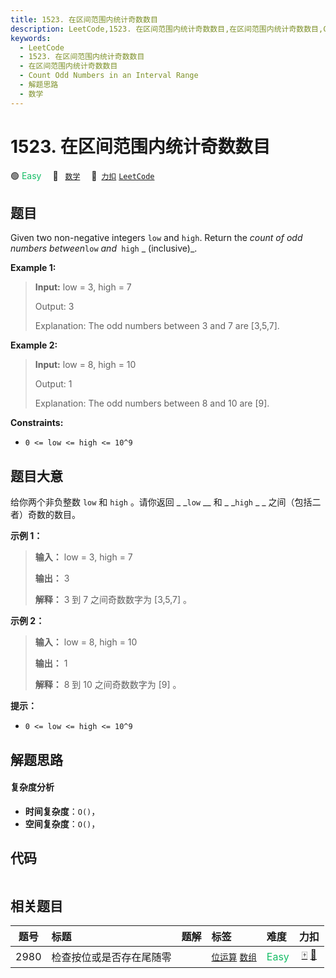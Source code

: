 ```yaml
---
title: 1523. 在区间范围内统计奇数数目
description: LeetCode,1523. 在区间范围内统计奇数数目,在区间范围内统计奇数数目,Count Odd Numbers in an Interval Range,解题思路,数学
keywords:
  - LeetCode
  - 1523. 在区间范围内统计奇数数目
  - 在区间范围内统计奇数数目
  - Count Odd Numbers in an Interval Range
  - 解题思路
  - 数学
---
```


# 1523. 在区间范围内统计奇数数目

🟢 <font color=#15bd66>Easy</font>&emsp; 🔖&ensp; [`数学`](/tag/math.md)&emsp; 🔗&ensp;[`力扣`](https://leetcode.cn/problems/count-odd-numbers-in-an-interval-range) [`LeetCode`](https://leetcode.com/problems/count-odd-numbers-in-an-interval-range)

## 题目

Given two non-negative integers `low` and `high`. Return the _count of odd
numbers between_`low` _and_` high` _ (inclusive)_.



**Example 1:**

> 
> 
> 
> 
> 
> **Input:** low = 3, high = 7
> 
> Output: 3
> 
> Explanation: The odd numbers between 3 and 7 are [3,5,7].

**Example 2:**

> 
> 
> 
> 
> 
> **Input:** low = 8, high = 10
> 
> Output: 1
> 
> Explanation: The odd numbers between 8 and 10 are [9].



**Constraints:**

  * `0 <= low <= high <= 10^9`


## 题目大意

给你两个非负整数 `low` 和 `high` 。请你返回 _ _`low` __ 和 _ _`high` _ _ 之间（包括二者）奇数的数目。



**示例 1：**

> 
> 
> 
> 
> 
> **输入：** low = 3, high = 7
> 
> **输出：** 3
> 
> **解释：** 3 到 7 之间奇数数字为 [3,5,7] 。

**示例 2：**

> 
> 
> 
> 
> 
> **输入：** low = 8, high = 10
> 
> **输出：** 1
> 
> **解释：** 8 到 10 之间奇数数字为 [9] 。



**提示：**

  * `0 <= low <= high <= 10^9`


## 解题思路

#### 复杂度分析

- **时间复杂度**：`O()`，
- **空间复杂度**：`O()`，

## 代码

```javascript

```

## 相关题目

<!-- prettier-ignore -->
| 题号 | 标题 | 题解 | 标签 | 难度 | 力扣 |
| :------: | :------ | :------: | :------ | :------ | :------: |
| 2980 | 检查按位或是否存在尾随零 |  |  [`位运算`](/tag/bit-manipulation.md) [`数组`](/tag/array.md) | <font color=#15bd66>Easy</font> | [🀄️](https://leetcode.cn/problems/check-if-bitwise-or-has-trailing-zeros) [🔗](https://leetcode.com/problems/check-if-bitwise-or-has-trailing-zeros) |
